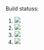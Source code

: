 
Build statuss:

1. [![](https://github.com/lwelch25/containers/workflows/tests-BST/badge.svg)](https://github.com/lwelch25/containers/actions?query=workflow%3Atests-BST)
1. [![](https://github.com/lwelch25/containers/workflows/tests-BinaryTree/badge.svg)](https://github.com/lwelch25/containers/actions?query=workflow%3Atests-BinaryTree)
1. [![](https://github.com/lwelch25/containers/workflows/tests-fibonacci/badge.svg)](https://github.com/lwelch25/containers/actions?query=workflow%3Atests-fibonacci)
1. [![](https://github.com/lwelch25/containers/workflows/tests-range/badge.svg)](https://github.com/lwelch25/containers/actions?query=workflow%3Atests-range)
